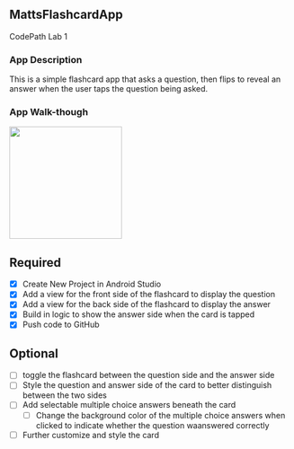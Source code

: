## MattsFlashcardApp
CodePath Lab 1

### App Description
This is a simple flashcard app that asks a question, then flips to reveal an answer when the user taps the question being asked.

### App Walk-though

<img src="http://g.recordit.co/BFBqDJWNlx.gif" width=200><br>

## Required
- [X] Create New Project in Android Studio
- [X] Add a view for the front side of the flashcard to display the question
- [X] Add a view for the back side of the flashcard to display the answer
- [X] Build in logic to show the answer side when the card is tapped
- [X] Push code to GitHub
## Optional
- [ ] toggle the flashcard between the question side and the answer side
- [ ] Style the question and answer side of the card to better distinguish between the two sides
- [ ] Add selectable multiple choice answers beneath the card
   - [ ] Change the background color of the multiple choice answers when clicked to indicate whether the question waanswered correctly
- [ ] Further customize and style the card

